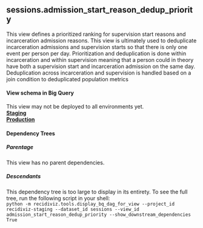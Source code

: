 ## sessions.admission_start_reason_dedup_priority

This view defines a prioritized ranking for supervision start reasons and incarceration admission reasons. This view is
ultimately used to deduplicate incarceration admissions and supervision starts so that there is only one event per person
per day. Prioritization and deduplication is done within incarceration and within supervision meaning that a person
could in theory have both a supervision start and incarceration admission on the same day. Deduplication across incarceration
and supervision is handled based on a join condition to deduplicated population metrics


#### View schema in Big Query
This view may not be deployed to all environments yet.<br/>
[**Staging**](https://console.cloud.google.com/bigquery?pli=1&p=recidiviz-staging&page=table&project=recidiviz-staging&d=sessions&t=admission_start_reason_dedup_priority)
<br/>
[**Production**](https://console.cloud.google.com/bigquery?pli=1&p=recidiviz-123&page=table&project=recidiviz-123&d=sessions&t=admission_start_reason_dedup_priority)
<br/>

#### Dependency Trees

##### Parentage
This view has no parent dependencies.

##### Descendants
This dependency tree is too large to display in its entirety. To see the full tree, run the following script in your shell: <br/>
```python -m recidiviz.tools.display_bq_dag_for_view --project_id recidiviz-staging --dataset_id sessions --view_id admission_start_reason_dedup_priority --show_downstream_dependencies True```
